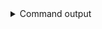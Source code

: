 
<details>
<summary>Command output</summary>

```sh

kafka-console-consumer \
    --bootstrap-server localhost:6969 \
    --consumer.config teamA-sa.properties \
    --topic cars \
    --from-beginning \
    --max-messages 1 \
    --timeout-ms 10000 \
 | jq
Processed a total of 1 messages
{
  "type": "Sports",
  "price": 1000,
  "color": "red"
}

```

</details>
      
